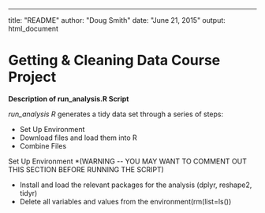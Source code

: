 ---
title: "README"
author: "Doug Smith"
date: "June 21, 2015"
output: html_document

Getting & Cleaning Data Course Project
===================

**Description of run_analysis.R Script**

*run_analysis R* generates a tidy data set through a series of steps:

- Set Up Environment
- Download files and load them into R
- Combine Files 

Set Up Environment
*(WARNING -- YOU MAY WANT TO COMMENT OUT THIS SECTION BEFORE RUNNING THE SCRIPT)
- Install and load the relevant packages for the analysis (dplyr, reshape2, tidyr)
- Delete all variables and values from the environment(rm(list=ls())
